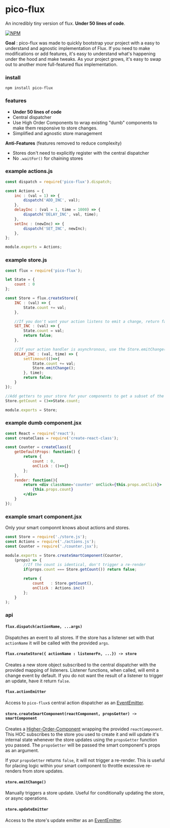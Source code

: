 # pico-flux
An incredibly tiny version of flux. **Under 50 lines of code**.

[![NPM](https://nodei.co/npm/pico-flux.png)](https://nodei.co/npm/pico-flux/)

**Goal** : pico-flux was made to quickly bootstrap your project with a easy to understand and agnostic implementation of Flux.
If you need to make modifications or add features, it's easy to understand what's happening under the hood and make tweaks.
As your project grows, it's easy to swap out to another more full-featured flux implementation.


### install

```
npm install pico-flux
```

### features

- **Under 50 lines of code**
- Central dispatcher
- Use High Order Components to wrap existing "dumb" components to make them responsive to store changes.
- Simplified and agnostic store management

**Anti-Features** (features removed to reduce complexity)

- Stores don't need to explicitly register with the central dispatcher
- No `.waitFor()` for chaining stores


### example actions.js
```js
const dispatch = require('pico-flux').dispatch;

const Actions = {
    inc : (val = 1) => {
        dispatch('ADD_INC', val);
    },
    delayInc : (val = 1, time = 1000) => {
        dispatch('DELAY_INC', val, time);
    },
    setInc : (newInc) => {
        dispatch('SET_INC', newInc);
    },
};

module.exports = Actions;
```

### example store.js
```js
const flux = require('pico-flux');

let State = {
    count : 0
};

const Store = flux.createStore({
    INC : (val) => {
        State.count += val;
    },

    //If you don't want your action listens to emit a change, return false
    SET_INC : (val) => {
        State.count = val;
        return false;
    },

    //If your action handler is asynchronous, use the Store.emitChange() to trigger a store update manually.
    DELAY_INC : (val, time) => {
        setTimeout(()=>{
            State.count += val;
            Store.emitChange();
        }, time);
        return false;
    }
});

//Add getters to your store for your components to get a subset of the store's state
Store.getCount = ()=>State.count;

module.exports = Store;
```

### example dumb component.jsx
```jsx
const React = require('react');
const createClass = require('create-react-class');

const Counter = createClass({
    getDefaultProps: function() {
        return {
            count : 0,
            onClick : ()=>{}
        };
    },
    render: function(){
        return <div className='counter' onClick={this.props.onClick}>
            {this.props.count}
        </div>
    }
});
```

### example smart component.jsx
Only your smart componnt knows about actions and stores.
```jsx
const Store = require('./store.js');
const Actions = require('./actions.js');
const Counter = require('./counter.jsx');

module.exports = Store.createSmartComponent(Counter,
    (props) => {
        //If the count is identical, don't trigger a re-render
        if(props.count === Store.getCount()) return false;

        return {
            count   : Store.getCount(),
            onClick : Actions.inc()
        };
    }
);
```

### api

#### `flux.dispatch(actionName, ...args)`
Dispatches an event to all stores. If the store has a listener set with that `actionName` it will be called with the provided `args`.

#### `flux.createStore({ actionName : listenerFn, ...}) -> store`
Creates a new store object subscribed to the central dispatcher with the provided mapping of listeners. Listener functions, when called, will emit a change event by default. If you do not want the result of a listener to trigger an update, have it return `false`.

#### `flux.actionEmitter`
Access to `pico-flux`s central action dispatcher as an [EventEmitter](https://nodejs.org/api/events.html#events_class_eventemitter).

#### `store.createSmartComponent(reactComponent, propsGetter) -> smartComponent`
Creates a [Higher-Order-Component](https://facebook.github.io/react/docs/higher-order-components.html) wrapping the provided `reactComponent`. This HOC subscribes to the store you used to create it and will update it's internal state whenever the store updates using the `propsGetter` function you passed. The `propsGetter` will be passed the smart component's props as an argument.

If your `propsGetter` returns `false`, it will not trigger a re-render. This is useful for placing logic within your smart component to throttle excessive re-renders from store updates.

#### `store.emitChange()`
Manually triggers a store update. Useful for conditionally updating the store, or async operations.

#### `store.updateEmitter`
Access to the store's update emitter as an [EventEmitter](https://nodejs.org/api/events.html#events_class_eventemitter).

